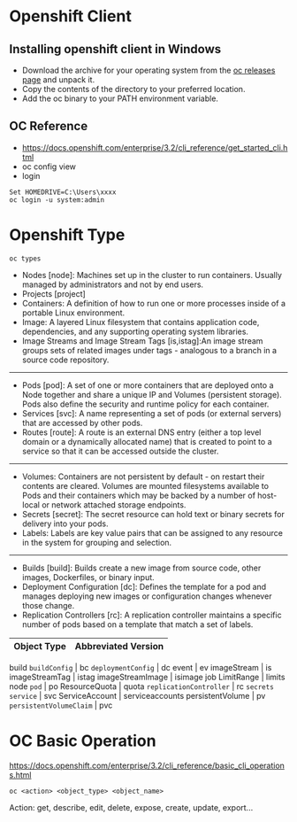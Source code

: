 
# Openshift Client
## Installing openshift client in Windows
* Download the archive for your operating system from the [oc releases page](https://github.com/openshift/origin/releases/latest) and unpack it.
* Copy the contents of the directory to your preferred location.
* Add the oc binary to your PATH environment variable.

## OC Reference
* https://docs.openshift.com/enterprise/3.2/cli_reference/get_started_cli.html
* oc config view
* login
```
Set HOMEDRIVE=C:\Users\xxxx
oc login -u system:admin
```
# Openshift Type
```
oc types
```
* Nodes [node]: Machines set up in the cluster to run containers. Usually managed by administrators and not by end users.
* Projects [project]
* Containers: A definition of how to run one or more processes inside of a portable Linux environment.
* Image: A layered Linux filesystem that contains application code, dependencies, and any supporting operating system libraries. 
* Image Streams and Image Stream Tags [is,istag]:An image stream groups sets of related images under tags - analogous to a branch in a source code repository.
---
* Pods [pod]: A set of one or more containers that are deployed onto a Node together and share a unique IP and Volumes (persistent storage). Pods also define the security and runtime policy for each container.
* Services [svc]: A name representing a set of pods (or external servers) that are accessed by other pods. 
* Routes [route]: A route is an external DNS entry (either a top level domain or a dynamically allocated name) that is created to point to a service so that it can be accessed outside the cluster. 
---
* Volumes: Containers are not persistent by default - on restart their contents are cleared. Volumes are mounted filesystems available to Pods and their containers which may be backed by a number of host-local or network attached storage endpoints. 
* Secrets [secret]: The secret resource can hold text or binary secrets for delivery into your pods. 
* Labels: Labels are key value pairs that can be assigned to any resource in the system for grouping and selection.
---
* Builds [build]: Builds create a new image from source code, other images, Dockerfiles, or binary input. 
* Deployment Configuration [dc]: Defines the template for a pod and manages deploying new images or configuration changes whenever those change. 
* Replication Controllers [rc]: A replication controller maintains a specific number of pods based on a template that match a set of labels. 

Object Type | Abbreviated Version
--- | ---
build
`buildConfig` | bc
`deploymentConfig` | dc
event | ev
imageStream | is
imageStreamTag | istag
imageStreamImage | isimage
job
LimitRange | limits
node
`pod` | po
ResourceQuota | quota
`replicationController` | rc
`secrets`
`service` | svc
ServiceAccount | serviceaccounts
persistentVolume | pv
`persistentVolumeClaim` | pvc
# OC Basic Operation
https://docs.openshift.com/enterprise/3.2/cli_reference/basic_cli_operations.html
```
oc <action> <object_type> <object_name>
```
Action: get, describe, edit, delete, expose, create, update, export...


